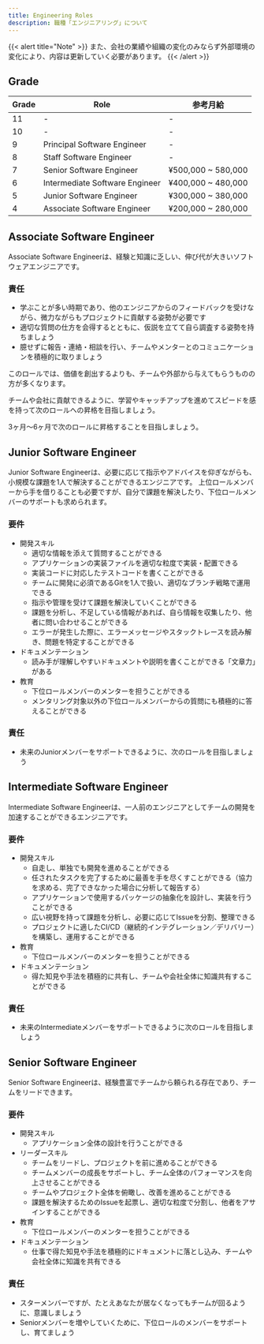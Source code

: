 ```yaml
---
title: Engineering Roles
description: 職種「エンジニアリング」について
---
```


{{< alert title="Note" >}}
また、会社の業績や組織の変化のみならず外部環境の変化により、内容は更新していく必要があります。
{{< /alert >}}

## Grade

| Grade | Role                           | 参考月給   |
| ----- | ------------------------------ | ---------- |
| 11    | -                              | -          |
| 10    | -                              | -          |
| 9     | Principal Software Engineer    | -          |
| 8     | Staff Software Engineer        | -          |
| 7     | Senior Software Engineer       | ¥500,000 ~ 580,000 |
| 6     | Intermediate Software Engineer | ¥400,000 ~ 480,000 |
| 5     | Junior Software Engineer       | ¥300,000 ~ 380,000 |
| 4     | Associate Software Engineer    | ¥200,000 ~ 280,000 |

## Associate Software Engineer

Associate Software Engineerは、経験と知識に乏しい、伸び代が大きいソフトウェアエンジニアです。

### 責任

- 学ぶことが多い時期であり、他のエンジニアからのフィードバックを受けながら、微力ながらもプロジェクトに貢献する姿勢が必要です
- 適切な質問の仕方を会得するとともに、仮説を立てて自ら調査する姿勢を持ちましょう
- 臆せずに報告・連絡・相談を行い、チームやメンターとのコミュニケーションを積極的に取りましょう

このロールでは、価値を創出するよりも、チームや外部から与えてもらうものの方が多くなります。

チームや会社に貢献できるように、学習やキャッチアップを進めてスピードを感を持って次のロールへの昇格を目指しましょう。

3ヶ月〜6ヶ月で次のロールに昇格することを目指しましょう。

## Junior Software Engineer

Junior Software Engineerは、必要に応じて指示やアドバイスを仰ぎながらも、小規模な課題を1人で解決することができるエンジニアです。
上位ロールメンバーから手を借りることも必要ですが、自分で課題を解決したり、下位ロールメンバーのサポートも求められます。

### 要件

- 開発スキル
  - 適切な情報を添えて質問することができる
  - アプリケーションの実装ファイルを適切な粒度で実装・配置できる
  - 実装コードに対応したテストコードを書くことができる
  - チームに開発に必須であるGitを1人で扱い、適切なブランチ戦略で運用できる
  - 指示や管理を受けて課題を解決していくことができる
  - 課題を分析し、不足している情報があれば、自ら情報を収集したり、他者に問い合わせることができる
  - エラーが発生した際に、エラーメッセージやスタックトレースを読み解き、問題を特定することができる
- ドキュメンテーション
  - 読み手が理解しやすいドキュメントや説明を書くことができる「文章力」がある
- 教育
  - 下位ロールメンバーのメンターを担うことができる
  - メンタリング対象以外の下位ロールメンバーからの質問にも積極的に答えることができる

### 責任

- 未来のJuniorメンバーをサポートできるように、次のロールを目指しましょう

## Intermediate Software Engineer

Intermediate Software Engineerは、一人前のエンジニアとしてチームの開発を加速することができるエンジニアです。

### 要件

- 開発スキル
  - 自走し、単独でも開発を進めることができる
  - 任されたタスクを完了するために最善を手を尽くすことができる（協力を求める、完了できなかった場合に分析して報告する）
  - アプリケーションで使用するパッケージの抽象化を設計し、実装を行うことができる
  - 広い視野を持って課題を分析し、必要に応じてIssueを分割、整理できる
  - プロジェクトに適したCI/CD（継続的インテグレーション／デリバリー）を構築し、運用することができる
- 教育
  - 下位ロールメンバーのメンターを担うことができる
- ドキュメンテーション
  - 得た知見や手法を積極的に共有し、チームや会社全体に知識共有することができる

### 責任

- 未来のIntermediateメンバーをサポートできるように次のロールを目指しましょう

## Senior Software Engineer

Senior Software Engineerは、経験豊富でチームから頼られる存在であり、チームをリードできます。

### 要件

- 開発スキル
  - アプリケーション全体の設計を行うことができる
- リーダースキル
  - チームをリードし、プロジェクトを前に進めることができる
  - チームメンバーの成長をサポートし、チーム全体のパフォーマンスを向上させることができる
  - チームやプロジェクト全体を俯瞰し、改善を進めることができる
  - 課題を解決するためのIssueを起票し、適切な粒度で分割し、他者をアサインすることができる
- 教育
  - 下位ロールメンバーのメンターを担うことができる
- ドキュメンテーション
  - 仕事で得た知見や手法を積極的にドキュメントに落とし込み、チームや会社全体に知識を共有できる

### 責任

- スターメンバーですが、たとえあなたが居なくなってもチームが回るように、意識しましょう
- Seniorメンバーを増やしていくために、下位ロールのメンバーをサポートし、育てましょう
